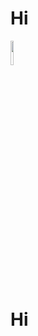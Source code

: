 <h1>Hi</h1>

<img width="10%" src="https://raw.githubusercontent.com/andreasbm/readme/master/assets/lines/colored.png">

<h1>Hi</h1>
